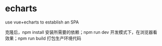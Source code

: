 # echarts
use vue+echarts to establish an SPA

克隆后，npm install 安装所需要的依赖；npm run dev 开发模式下，在浏览器看效果；npm run build 打包生产环境代码
